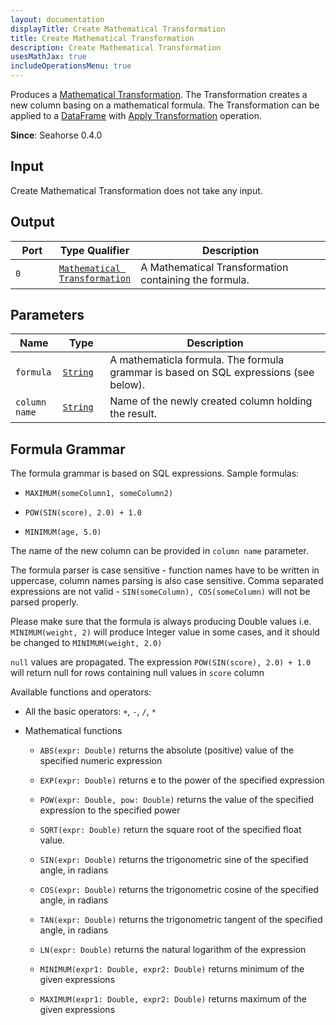 ```yaml
---
layout: documentation
displayTitle: Create Mathematical Transformation
title: Create Mathematical Transformation
description: Create Mathematical Transformation
usesMathJax: true
includeOperationsMenu: true
---
```


Produces a [Mathematical Transformation](../classes/mathematical_transformation.html).
The Transformation creates a new column basing on a mathematical formula.
The Transformation can be applied to a [DataFrame](../classes/dataframe.html)
with [Apply Transformation](apply_transformation.html)
operation.


**Since**: Seahorse 0.4.0

## Input

Create Mathematical Transformation does not take any input.

## Output

<table>
<thead>
<tr>
<th style="width:15%">Port</th>
<th style="width:15%">Type Qualifier</th>
<th style="width:70%">Description</th>
</tr>
</thead>
<tbody>
<tr>
<td><code>0</code></td>
<td><code><a href="../classes/mathematical_transformation.html">Mathematical Transformation</a></code></td>
<td>A Mathematical Transformation containing the formula.</td>
</tr>
</tbody>
</table>

## Parameters

<table class="table">
<thead>
<tr>
<th style="width:15%">Name</th>
<th style="width:15%">Type</th>
<th style="width:70%">Description</th>
</tr>
</thead>
<tbody>
<tr>
<td><code>formula</code></td>
<td><code><a href="../parameters.html#string">String</a></code></td>
<td>A mathematicla formula. The formula grammar is based on SQL expressions (see below).</td>
</tr>
<tr>
<td><code>column name</code></td>
<td><code><a href="../parameters.html#string">String</a></code></td>
<td>Name of the newly created column holding the result.</td>
</tr>
</tbody>
</table>

## Formula Grammar

The formula grammar is based on SQL expressions. Sample formulas:

- ``MAXIMUM(someColumn1, someColumn2)``

- ``POW(SIN(score), 2.0) + 1.0``

- ``MINIMUM(age, 5.0)``

The name of the new column can be provided in ``column name`` parameter.

The formula parser is case sensitive - function names have to be written in uppercase,
column names parsing is also case sensitive.
Comma separated expressions are not valid - ``SIN(someColumn), COS(someColumn)`` will not be parsed properly.

Please make sure that the formula is always producing Double values i.e.
``MINIMUM(weight, 2)`` will produce Integer value in some cases,
and it should be changed to ``MINIMUM(weight, 2.0)``

``null`` values are propagated. The expression ``POW(SIN(score), 2.0) + 1.0``
will return null for rows containing null values in ``score`` column

Available functions and operators:

- All the basic operators: ``+``, ``-``, ``/``, ``*``

- Mathematical functions

  - ``ABS(expr: Double)`` returns the absolute (positive) value of the specified numeric expression

  - ``EXP(expr: Double)`` returns e to the power of the specified expression

  - ``POW(expr: Double, pow: Double)`` returns the value of the specified expression to the specified power

  - ``SQRT(expr: Double)`` return the square root of the specified float value.

  - ``SIN(expr: Double)`` returns the trigonometric sine of the specified angle, in radians

  - ``COS(expr: Double)`` returns the trigonometric cosine of the specified angle, in radians

  - ``TAN(expr: Double)`` returns the trigonometric tangent of the specified angle, in radians

  - ``LN(expr: Double)`` returns the natural logarithm of the expression

  - ``MINIMUM(expr1: Double, expr2: Double)`` returns minimum of the given expressions

  - ``MAXIMUM(expr1: Double, expr2: Double)`` returns maximum of the given expressions
